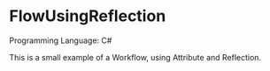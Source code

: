 # FlowUsingReflection

Programming Language: C#

This is a small example of a Workflow, using Attribute and Reflection.
